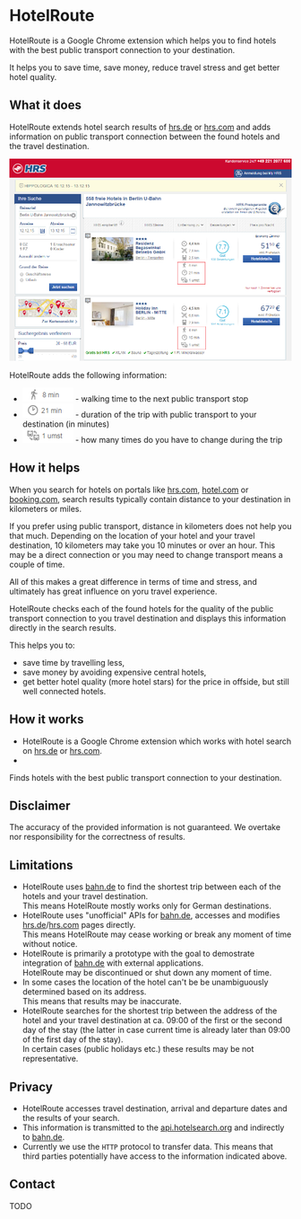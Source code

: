 # HotelRoute

HotelRoute is a Google Chrome extension which helps you to find hotels with the best public transport connection to your destination.

It helps you to save time, save money, reduce travel stress and get better hotel quality.

## What it does

HotelRoute extends hotel search results of [hrs.de](http://www.hrs.de) or [hrs.com](http://www.hrs.com) and adds information on public transport connection between the found hotels and the travel destination.

![Screenshot of hrs.de with HotelRoute information](media/hrsde01.png)

HotelRoute adds the following information:

* ![8 min walk](media/walk01.png) - walking time to the next public transport stop
* ![21 min travel](media/travel01.png) - duration of the trip with public transport to your destination (in minutes)
* ![1 change](media/change01.png) - how many times do you have to change during the trip

## How it helps

When you search for hotels on portals like [hrs.com](http://www.hrs.com), [hotel.com](http://www.hotel.com) or [booking.com](http://www.booking.com),
search results typically contain distance to your destination in kilometers or miles.

If you prefer using public transport, distance in kilometers does not help you that much.
Depending on the location of your hotel and your travel destination, 10 kilometers may take you 10 minutes or over an hour.
This may be a direct connection or you may need to change transport means a couple of time.

All of this makes a great difference in terms of time and stress, and ultimately has great influence on yoru travel experience.

HotelRoute checks each of the found hotels for the quality of the public transport connection to you travel destination and displays this information directly in the search results.

This helps you to:

* save time by travelling less,
* save money by avoiding expensive central hotels,
* get better hotel quality (more hotel stars) for the price in offside, but still well connected hotels.

## How it works

* HotelRoute is a Google Chrome extension which works with hotel search on [hrs.de](http://www.hrs.de) or [hrs.com](http://www.hrs.com).
* 
Finds hotels with the best public transport connection to your destination.

## Disclaimer

The accuracy of the provided information is not guaranteed. We overtake nor responsibility for the correctness of results.

## Limitations

* HotelRoute uses [bahn.de](http://bahn.de) to find the shortest trip between each of the hotels and your travel destination.  
This means HotelRoute mostly works only for German destinations.
* HotelRoute uses "unofficial" APIs for [bahn.de](http://bahn.de), accesses and modifies [hrs.de](http://www.hrs.de)/[hrs.com](http://www.hrs.com) pages directly.  
This means HotelRoute may cease working or break any moment of time without notice.
* HotelRoute is primarily a prototype with the goal to demostrate integration of [bahn.de](http://bahn.de) with external applications.  
HotelRoute may be discontinued or shut down any moment of time.
* In some cases the location of the hotel can't be be unambiguously determined based on its address.  
This means that results may be inaccurate.
* HotelRoute searches for the shortest trip between the address of the hotel and your travel destination at ca. 09:00 of the first or the second day of the stay (the latter in case current time is already later than 09:00 of the first day of the stay).  
In certain cases (public holidays etc.) these results may be not representative.

## Privacy

* HotelRoute accesses travel destination, arrival and departure dates and the results of your search.
* This information is transmitted to the [api.hotelsearch.org](http://api.hotelsearch.org) and indirectly to [bahn.de](http://bahn.de).
* Currently we use the `HTTP` protocol to transfer data. This means that third parties potentially have access to the information indicated above.

## Contact

TODO
